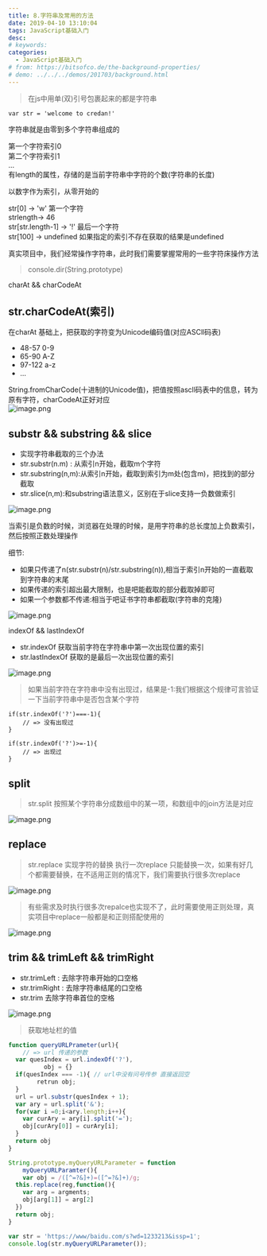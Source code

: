 ```yaml
---
title: 8.字符串及常用的方法
date: 2019-04-10 13:10:04
tags: JavaScript基础入门
desc: 
# keywords: 
categories:
  - JavaScript基础入门
# from: https://bitsofco.de/the-background-properties/
# demo: ../../../demos/201703/background.html
---
```


> 在js中用单(双)引号包裹起来的都是字符串

```
var str = 'welcome to credan!'
```

字符串就是由零到多个字符串组成的

第一个字符索引0<br />第二个字符索引1<br />...<br />有length的属性，存储的是当前字符串中字符的个数(字符串的长度)

以数字作为索引，从零开始的

str[0] -> 'w' 第一个字符<br />strlength-> 46<br />str[str.length-1] -> '!' 最后一个字符<br />str[100] -> undefined 如果指定的索引不存在获取的结果是undefined

真实项目中，我们经常操作字符串，此时我们需要掌握常用的一些字符床操作方法
> console.dir(String.prototype)

charAt && charCodeAt
> [strcharAt(索引)]:返回指定索引位置的字符，和str[索引]的区别在于，当指定的索引不存在的时候，中括号的方式获取的是undefined，而charAt获取的是空字符串


## str.charCodeAt(索引)
在charAt 基础上，把获取的字符变为Unicode编码值(对应ASCll码表)

- 48-57 0-9
- 65-90 A-Z
- 97-122 a-z
- ...

String.fromCharCode(十进制的Unicode值)，把值按照ascll码表中的信息，转为原有字符，charCodeAt正好对应<br />
![image.png](https://cdn.nlark.com/yuque/0/2019/png/271124/1553008294829-62711c49-3c5a-449f-aed3-3f1c718032bd.png#align=left&display=inline&height=153&name=image.png&originHeight=306&originWidth=680&size=52212&status=done&width=340)


## substr && substring && slice

- 实现字符串截取的三个办法
- str.substr(n.m) : 从索引n开始，截取m个字符
- str.substring(n,m):从索引n开始，截取到索引为m处(包含m)，把找到的部分截取
- str.slice(n,m):和substring语法意义，区别在于slice支持一负数做索引


![image.png](https://cdn.nlark.com/yuque/0/2019/png/271124/1553008704722-782c7139-f3ba-4a79-8488-3603bda3135b.png#align=left&display=inline&height=183&name=image.png&originHeight=366&originWidth=460&size=70209&status=done&width=230)

当索引是负数的时候，浏览器在处理的时候，是用字符串的总长度加上负数索引，然后按照正数处理操作

细节:

- 如果只传递了n(str.substr(n)/str.substring(n)),相当于索引n开始的一直截取到字符串的末尾
- 如果传递的索引超出最大限制，也是吧能截取的部分截取掉即可
- 如果一个参数都不传递:相当于吧证书字符串都截取(字符串的克隆)


![image.png](https://cdn.nlark.com/yuque/0/2019/png/271124/1553008990121-ada3ebf4-1471-4f9e-903c-18fb84a143ed.png#align=left&display=inline&height=212&name=image.png&originHeight=424&originWidth=700&size=200574&status=done&width=350)

indexOf && lastIndexOf

- str.indexOf 获取当前字符在字符串中第一次出现位置的索引
- str.lastIndexOf 获取的是最后一次出现位置的索引


![image.png](https://cdn.nlark.com/yuque/0/2019/png/271124/1553009435307-f79d0556-5031-4bf0-8923-60844406763a.png#align=left&display=inline&height=134&name=image.png&originHeight=268&originWidth=680&size=63046&status=done&width=340)

> 如果当前字符在字符串中没有出现过，结果是-1:我们根据这个规律可言验证一下当前字符串中是否包含某个字符
> 

```
if(str.indexOf('?')===-1){
	// => 没有出现过
}

if(str.indexOf('?')>=-1){
	// => 出现过
}
```

## split
> str.split 按照某个字符串分成数组中的某一项，和数组中的join方法是对应



![image.png](https://cdn.nlark.com/yuque/0/2019/png/271124/1553009620417-1162e2ed-dd4c-47c0-994f-a5c532df1c54.png#align=left&display=inline&height=147&name=image.png&originHeight=294&originWidth=396&size=64417&status=done&width=198)

## replace 
> str.replace 实现字符的替换
> 执行一次replace 只能替换一次，如果有好几个都需要替换，在不适用正则的情况下，我们需要执行很多次replace


![image.png](https://cdn.nlark.com/yuque/0/2019/png/271124/1553009732430-9c95ed06-0e1b-4140-aabb-9d935ac7932f.png#align=left&display=inline&height=143&name=image.png&originHeight=286&originWidth=476&size=113815&status=done&width=238)

> 有些需求及时执行很多次repalce也实现不了，此时需要使用正则处理，真实项目中replace一般都是和正则搭配使用的



![image.png](https://cdn.nlark.com/yuque/0/2019/png/271124/1553009814591-925001c7-48f4-4a3c-8dde-0e6d338e6535.png#align=left&display=inline&height=176&name=image.png&originHeight=352&originWidth=560&size=238758&status=done&width=280)

## trim && trimLeft && trimRight

- str.trimLeft : 去除字符串开始的口空格
- str.trimRight : 去除字符串结尾的口空格
- str.trim 去除字符串首位的空格


![image.png](https://cdn.nlark.com/yuque/0/2019/png/271124/1553009902075-a5b83b2e-7afa-4211-8e40-80473d5c2505.png#align=left&display=inline&height=164&name=image.png&originHeight=328&originWidth=454&size=60432&status=done&width=227)

> 获取地址栏的值
> 

```javascript
function queryURLPrameter(url){
	// => url 传递的参数
  var quesIndex = url.indexOf('?'),
 		  obj = {}
  if(quesIndex === -1){ // url中没有问号传参 直接返回空
  		retrun obj;
  }
  url = url.substr(quesIndex + 1);
  var ary = url.split('&');
  for(var i =0;i<ary.length;i++){
  	var curAry = ary[i].split('=');
    obj[curAry[0]] = curAry[i];
  }
  return obj
}
```

```javascript
String.prototype.myQueryURLParameter = function
	myQueryURLParamter(){
	var obj = /([^=?&]+)=([^=?&]+)/g;
  this.replace(reg,function(){
  	var arg = argments;
    obj[arg[1]] = arg[2]
  })
  return obj;
}

var str = 'https://www/baidu.com/s?wd=1233213&issp=1';
console.log(str.myQueryURLParameter());
```


